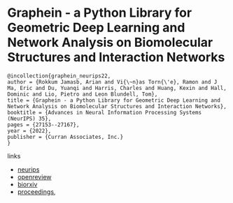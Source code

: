 # Graphein - a Python Library for Geometric Deep Learning and Network Analysis on Biomolecular Structures and Interaction Networks

```
@incollection{graphein_neurips22,
author = {Rokkum Jamasb, Arian and Vi{\~n}as Torn{\'e}, Ramon and J Ma, Eric and Du, Yuanqi and Harris, Charles and Huang, Kexin and Hall, Dominic and Lio, Pietro and Leon Blundell, Tom},
title = {Graphein - a Python Library for Geometric Deep Learning and Network Analysis on Biomolecular Structures and Interaction Networks},
booktitle = {Advances in Neural Information Processing Systems (NeurIPS) 35},
pages = {27153--27167},
year = {2022},
publisher = {Curran Associates, Inc.}
}
```

links
- [neurips](https://nips.cc/Conferences/2022/Schedule?showEvent=52852)
- [openreview](https://openreview.net/forum?id=9xRZlV6GfOX)
- [biorxiv](https://www.biorxiv.org/content/10.1101/2020.07.15.204701v2)
- [proceedings](https://papers.nips.cc//paper_files/paper/2022/hash/ade039c1db0391106a3375bd2feb310a-Abstract-Conference.html),
